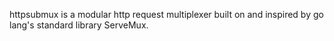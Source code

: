 httpsubmux is a modular http request multiplexer built on and inspired by go lang's standard library ServeMux.
